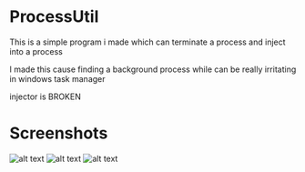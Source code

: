 # ProcessUtil
This is a simple program i made which can terminate a process and inject into a process

I made this cause finding a background process while can be really irritating in windows task manager

injector is BROKEN

# Screenshots
![alt text](https://i.imgur.com/CuRbhi0.png)
![alt text](https://i.imgur.com/xokjwfU.png)
![alt text](https://i.imgur.com/ICPeZZc.png)
